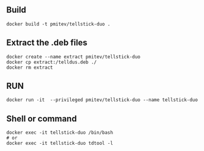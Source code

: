 ## Build
```
docker build -t pmitev/tellstick-duo .
```

## Extract the .deb files
```
docker create --name extract pmitev/tellstick-duo
docker cp extract:/telldus.deb ./
docker rm extract
```

## RUN
```
docker run -it  --privileged pmitev/tellstick-duo --name tellstick-duo
```

## Shell or command
```
docker exec -it tellstick-duo /bin/bash
# or
docker exec -it tellstick-duo tdtool -l
```
